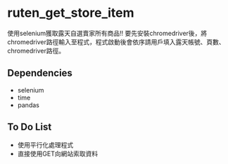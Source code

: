 # ruten_get_store_item
使用selenium獲取露天自選賣家所有商品!!
要先安裝chromedriver後，將chromedriver路徑輸入至程式，程式啟動後會依序請用戶填入露天帳號、頁數、chromedriver路徑。

## Dependencies
- selenium
- time
- pandas

## To Do List
- 使用平行化處理程式
- 直接使用GET向網站索取資料

